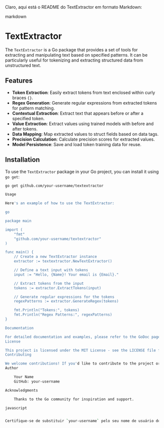 Claro, aqui está o README do TextExtractor em formato Markdown:

markdown

# TextExtractor

The `TextExtractor` is a Go package that provides a set of tools for extracting and manipulating text based on specified patterns. It can be particularly useful for tokenizing and extracting structured data from unstructured text.

## Features

- **Token Extraction**: Easily extract tokens from text enclosed within curly braces `{}`.
- **Regex Generation**: Generate regular expressions from extracted tokens for pattern matching.
- **Contextual Extraction**: Extract text that appears before or after a specified token.
- **Value Extraction**: Extract values using trained models with before and after tokens.
- **Data Mapping**: Map extracted values to struct fields based on data tags.
- **Precision Calculation**: Calculate precision scores for extracted values.
- **Model Persistence**: Save and load token training data for reuse.

## Installation

To use the `TextExtractor` package in your Go project, you can install it using `go get`:

```bash
go get github.com/your-username/textextractor

Usage

Here's an example of how to use the TextExtractor:

go

package main

import (
	"fmt"
	"github.com/your-username/textextractor"
)

func main() {
	// Create a new TextExtractor instance
	extractor := textextractor.NewTextExtractor()

	// Define a text input with tokens
	input := "Hello, {Name}! Your email is {Email}."

	// Extract tokens from the input
	tokens := extractor.ExtractTokens(input)

	// Generate regular expressions for the tokens
	regexPatterns := extractor.GenerateRegex(tokens)

	fmt.Println("Tokens:", tokens)
	fmt.Println("Regex Patterns:", regexPatterns)
}

Documentation

For detailed documentation and examples, please refer to the GoDoc page.
License

This project is licensed under the MIT License - see the LICENSE file for details.
Contributing

We welcome contributions! If you'd like to contribute to the project or report issues, please check out the contribution guidelines.
Author

    Your Name
    GitHub: your-username

Acknowledgments

    Thanks to the Go community for inspiration and support.

javascript


Certifique-se de substituir `your-username` pelo seu nome de usuário do GitHub e personalizar o README conforme necessário para o seu projeto. Este README fornece uma visão geral do pacote `TextExtractor`, como usá-lo e informações sobre licenciamento e contribuições.

